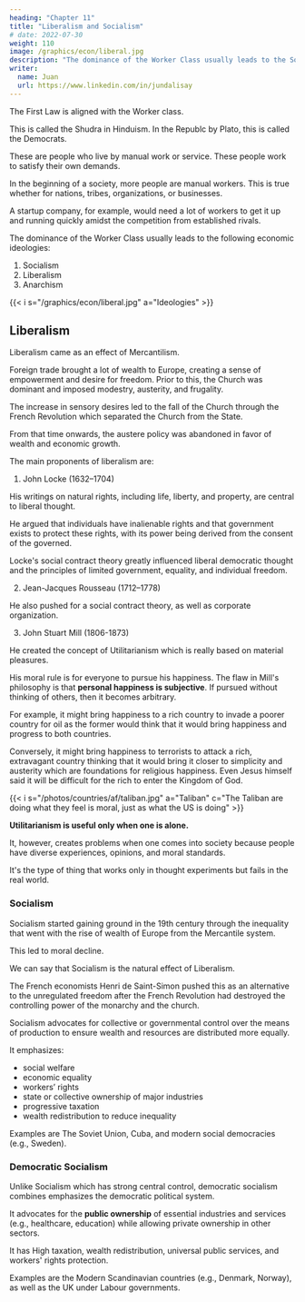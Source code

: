 ```yaml
---
heading: "Chapter 11"
title: "Liberalism and Socialism"
# date: 2022-07-30
weight: 110
image: /graphics/econ/liberal.jpg
description: "The dominance of the Worker Class usually leads to the Socialist system of economy and the Democratic system of politics"
writer:
  name: Juan
  url: https://www.linkedin.com/in/jundalisay
---
```



The First Law is aligned with the Worker class. 

This is called the Shudra in Hinduism. In the Republc by Plato, this is called the Democrats.

These are people who live by manual work or service. These people work to satisfy their own demands.  

In the beginning of a society, more people are manual workers. This is true whether for nations, tribes, organizations, or businesses.

A startup company, for example, would need a lot of workers to get it up and running quickly amidst the competition from established rivals. 



 <!-- This primary stage of nature’s brute laws is the Shúdra Age because all were .  -->

<!-- The reliance on physical power gradually led a chosen few to lead the rest by physical strength. They were the leaders of the shúdras.

Simultaneously, the family developed. 
 -->



The dominance of the Worker Class usually leads to the following economic ideologies:

1. Socialism
2. Liberalism
3. Anarchism

 <!-- system of economy and the Democratic system of politics.     -->

<!-- This happened most notable in Ancient Greece.  -->

{{< i s="/graphics/econ/liberal.jpg" a="Ideologies" >}}



## Liberalism

Liberalism came as an effect of Mercantilism.

Foreign trade brought a lot of wealth to Europe, creating a sense of empowerment and desire for freedom. Prior to this, the Church was dominant and imposed modestry, austerity, and frugality.  

The increase in sensory desires led to the fall of the Church through the French Revolution which separated the Church from the State. 

From that time onwards, the austere policy was abandoned in favor of wealth and economic growth.

The main proponents of liberalism are:

1. John Locke (1632–1704)

His writings on natural rights, including life, liberty, and property, are central to liberal thought.

He argued that individuals have inalienable rights and that government exists to protect these rights, with its power being derived from the consent of the governed.

Locke's social contract theory greatly influenced liberal democratic thought and the principles of limited government, equality, and individual freedom.

2. Jean-Jacques Rousseau (1712–1778)

He also pushed for a social contract theory, as well as corporate organization. 


3. John Stuart Mill (1806-1873) 

He created the concept of Utilitarianism which is really based on material pleasures. 

His moral rule is for everyone to pursue his happiness. The flaw in Mill's philosophy is that **personal happiness is subjective**. If pursued without thinking of others, then it becomes arbitrary. 

For example, it might bring happiness to a rich country to invade a poorer country for oil as the former would think that it would bring happiness and progress to both countries.

Conversely, it might bring happiness to terrorists to attack a rich, extravagant country thinking that it would bring it closer to simplicity and austerity which are foundations for religious happiness. Even Jesus himself said it will be difficult for the rich to enter the Kingdom of God.

{{< i s="/photos/countries/af/taliban.jpg" a="Taliban" c="The Taliban are doing what they feel is moral, just as what the US is doing" >}} 

**Utilitarianism is useful only when one is alone.** 

It, however, creates problems when one comes into society because people have diverse experiences, opinions, and moral standards. 

It's the type of thing that works only in thought experiments but fails in the real world. 



### Socialism

Socialism started gaining ground in the 19th century through the inequality that went with the rise of wealth of Europe from the Mercantile system.

This led to moral decline.

We can say that Socialism is the natural effect of Liberalism. 

The French economists Henri de Saint-Simon pushed this as an alternative to the unregulated freedom after the French Revolution had destroyed the controlling power of the monarchy and the church.

Socialism advocates for collective or governmental control over the means of production to ensure wealth and resources are distributed more equally. 

It emphasizes:
- social welfare
- economic equality
- workers’ rights
- state or collective ownership of major industries
- progressive taxation
- wealth redistribution to reduce inequality

Examples are The Soviet Union, Cuba, and modern social democracies (e.g., Sweden).



### Democratic Socialism

Unlike Socialism which has strong central control, democratic socialism combines emphasizes the democratic political system.

It advocates for the **public ownership** of essential industries and services (e.g., healthcare, education) while allowing private ownership in other sectors.

It has High taxation, wealth redistribution, universal public services, and workers' rights protection.

Examples are the Modern Scandinavian countries (e.g., Denmark, Norway), as well as the UK under Labour governments.

